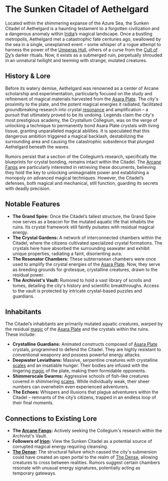 # The Sunken Citadel of Aethelgard

Located within the shimmering expanse of the Azure Sea, the Sunken Citadel of Aethelgard is a haunting testament to a forgotten civilization and a dangerous anomaly within [Iridia](/geography/world/iridia.md)’s magical landscape. Once a bustling metropolis, Aethelgard met a catastrophic fate centuries ago, swallowed by the sea in a single, unexplained event – some whisper of a rogue attempt to harness the power of the [Umperas Hull](/geography/scale/umperas-hull.md), others of a curse from the [Cult of Dy](/structure/society/factions/cult-of-dy.md)’s darker rituals. Now, it exists as a submerged ruin, perpetually shrouded in an unnatural twilight and teeming with strange, mutated creatures.

## History & Lore

Before its watery demise, Aethelgard was renowned as a center of Arcane scholarship and experimentation, particularly focused on the study and refinement of magical materials harvested from the [Asara Plate](/geography/scale/asara-plate.md). The city's proximity to the plate, and the potent magical energies it radiated, facilitated groundbreaking research into crystal [resonance](/generated/resonance/resonance.md) and amplification – a pursuit that ultimately proved to be its undoing. Legends claim the city's most prestigious academy, the Crystallum Collegium, was on the verge of unlocking a technique to permanently bond Asara Plate crystals with living tissue, granting unparalleled magical abilities.  It is speculated that this dangerous ambition triggered a magical backlash, destabilizing the surrounding area and causing the catastrophic subsidence that plunged Aethelgard beneath the waves.

Rumors persist that a section of the Collegium’s research, specifically the blueprints for crystal bonding, remains intact within the Citadel. The [Arcane Fangs](/structure/society/factions/arcane-fangs.md) are particularly interested in retrieving these documents, believing they hold the key to unlocking unimaginable power and establishing a monopoly on advanced magical techniques.  However, the Citadel’s defenses, both magical and mechanical, still function, guarding its secrets with deadly precision.

## Notable Features

*   **The Grand Spire:** Once the Citadel’s tallest structure, the Grand Spire now serves as a beacon for the mutated aquatic life that inhabits the ruins. Its crystal framework still faintly pulsates with residual magical energy.
*   **The Crystal Gardens:**  A network of interconnected chambers within the Citadel, where the citizens cultivated specialized crystal formations.  The crystals here have absorbed the surrounding seawater and exhibit unique properties, radiating a faint, disorienting aura.
*   **The Resonator Chambers:**  These subterranean chambers were once used to amplify the crystal energies of the [Asara Plate](/geography/scale/asara-plate.md). Now, they serve as breeding grounds for grotesque, crystalline creatures, drawn to the residual power.
*   **The Archivist's Vault:** Rumored to hold a vast library of scrolls and tomes, detailing the city's history and scientific breakthroughs. Access to the vault is protected by intricate crystal-based puzzles and guardians.

## Inhabitants

The Citadel’s inhabitants are primarily mutated aquatic creatures, warped by the residual [magic](/structure/mechanic/magic.md) of the [Asara Plate](/geography/scale/asara-plate.md) and the crystals within the ruins. These include:

*   **Crystalline Guardians:** Animated constructs composed of [Asara Plate](/geography/scale/asara-plate.md) crystals, programmed to defend the Citadel. They are highly resistant to conventional weaponry and possess powerful energy attacks.
*   **Deepwater Leviathans:** Massive, serpentine creatures with crystalline [scales](/geography/landmark/scale.md) and an insatiable hunger. Their bodies are infused with the lingering [magic](/structure/mechanic/magic.md) of the plate, making them formidable opponents.
*   **Shimmerscale Swarms:** Aggressive schools of fish-like creatures covered in shimmering [scales](/geography/landmark/scale.md). While individually weak, their sheer numbers can overwhelm even experienced adventurers.
*   **The Echoes:** Whispers and illusions that plague adventurers within the Citadel – remnants of the city’s citizens, trapped in an endless loop of their final moments.

## Connections to Existing Lore

*   **The [Arcane Fangs](/structure/society/factions/arcane-fangs.md):** Actively seeking the Collegium's research within the Archivist's Vault.
*   **Followers of [Irion](/being/deity/irion.md):** View the Sunken Citadel as a potential source of corrupted magical energy requiring cleansing.
*   **[The Dense](/generated/the-dense/the-dense.md):** The structural failure which caused the city's submersion could have created an open portal to the realm of [The Dense](/geography/realm/the-dense.md), allowing creatures to cross between realities.  Rumors suggest certain chambers resonate with unusual energy signatures, potentially acting as temporary gateways.
